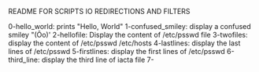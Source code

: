 README FOR SCRIPTS IO REDIRECTIONS AND FILTERS

0-hello_world: prints "Hello, World"
1-confused_smiley: display a confused smiley "(Ôo)'
2-hellofile: Display the content of /etc/psswd file
3-twofiles: display the content of /etc/psswd /etc/hosts
4-lastlines: display the last lines of /etc/psswd
5-firstlines: display the first lines of /etc/psswd
6-third_line: display the third line of iacta file
7-